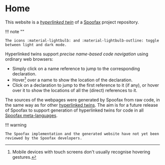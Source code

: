 # Home

This website is a _[hyperlinked twin][hyperlinked twins]_ of a [Spoofax] project repository.

!!! note ""

    The icons :material-lightbulb: and :material-lightbulb-outline: toggle between light and dark mode.

Hyperlinked twins support _precise name-based code navigation_ using ordinary web browsers:

- Simply click on a name reference to jump to the corresponding declaration.
- Hover[^mobile] over a name to show the location of the declaration.
- Click on a declaration to jump to the first reference to it (if any),
  or hover over it to show the locations of all the (direct) references to it.

[^mobile]: Mobile devices with touch screens don't usually recognise hovering gestures.

The sources of the webpages were generated by Spoofax from raw code,
in the same way as for other [hyperlinked twins].
The aim is for a future release of Spoofax to support generation of hyperlinked twins
for code in all [Spoofax meta-languages].

!!! warning

    The Spoofax implementation and the generated website have not yet been reviewed by the Spoofax developers.

[hyperlinked twins]: https://pdmosses.github.io/hyperlinked-twins/
[Spoofax]: https://spoofax.dev
[Spoofax meta-languages]: https://spoofax.dev/references/#spoofax-meta-languages
[SDF repo]: https://github.com/metaborg/sdf
[Material for MkDocs]: https://squidfunk.github.io/mkdocs-material
[mkdocs-awesome-pages-plugin]: https://github.com/lukasgeiter/mkdocs-awesome-pages-plugin
